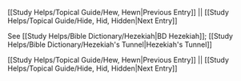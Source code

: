 [[Study Helps/Topical Guide/Hew, Hewn|Previous Entry]]  ||  [[Study Helps/Topical Guide/Hide, Hid, Hidden|Next Entry]]

 See [[Study Helps/Bible Dictionary/Hezekiah|BD Hezekiah]]; [[Study Helps/Bible Dictionary/Hezekiah's Tunnel|Hezekiah's Tunnel]]

[[Study Helps/Topical Guide/Hew, Hewn|Previous Entry]]  ||  [[Study Helps/Topical Guide/Hide, Hid, Hidden|Next Entry]]